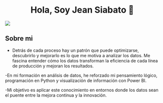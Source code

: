 <div align="center">
<h1 align="center">Hola, Soy Jean Siabato 👋</h1>
</div>
<img src="https://www.canva.com/design/DAG1_sOilGU/vaFWN7wG2HhNwxSqTZD0Rg/view?utm_content=DAG1_sOilGU&utm_campaign=designshare&utm_medium=link2&utm_source=uniquelinks&utlId=h4cb3bdf703">

## Sobre mi

-  Detrás de cada proceso hay un patrón que puede optimizarse, descubrirlo y mejorarlo es lo que me motiva a analizar los datos. Me fascina entender cómo los datos transforman la eficiencia de cada línea de producción y mejoran los resultados.

-En mi formación en análisis de datos, he reforzado mi pensamiento lógico, programación en Python y visualización de información con Power BI. 

-Mi objetivo es aplicar este conocimiento en entornos donde los datos sean el puente entre la mejora continua y la innovación.

<br>
<!--
**DarthQuinn/darthQuinn** is a ✨ _special_ ✨ repository because its `README.md` (this file) appears on your GitHub profile.

Here are some ideas to get you started:

- 🔭 I’m currently working on ...
- 🌱 I’m currently learning ...
- 👯 I’m looking to collaborate on ...
- 🤔 I’m looking for help with ...
- 💬 Ask me about ...
- 📫 How to reach me: ...
- 😄 Pronouns: ...
- ⚡ Fun fact: ...
-->
